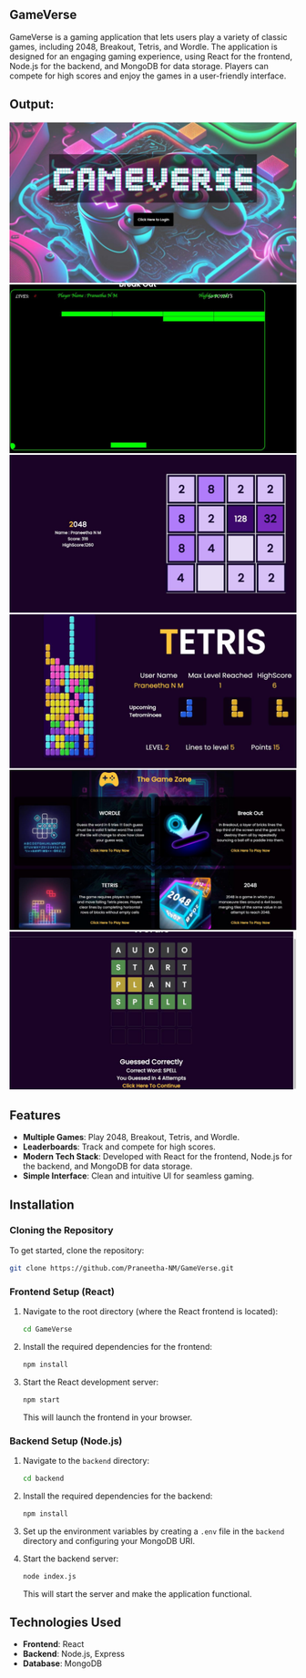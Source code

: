 ## GameVerse

GameVerse is a gaming application that lets users play a variety of classic games, including 2048, Breakout, Tetris, and Wordle. The application is designed for an engaging gaming experience, using React for the frontend, Node.js for the backend, and MongoDB for data storage. Players can compete for high scores and enjoy the games in a user-friendly interface.

## Output:
![Screenshot](images/homepage.jpg)
![Screenshot](images/Breakout.jpg)
![Screenshot](images/2048.jpg)
![Screenshot](images/Tetris.jpg)
![Screenshot](images/Menupage.jpg)
![Screenshot](images/wordle.jpg)






## Features

- **Multiple Games**: Play 2048, Breakout, Tetris, and Wordle.
- **Leaderboards**: Track and compete for high scores.
- **Modern Tech Stack**: Developed with React for the frontend, Node.js for the backend, and MongoDB for data storage.
- **Simple Interface**: Clean and intuitive UI for seamless gaming.

## Installation

### Cloning the Repository

To get started, clone the repository:

```bash
git clone https://github.com/Praneetha-NM/GameVerse.git
```

### Frontend Setup (React)

1. Navigate to the root directory (where the React frontend is located):
   ```bash
   cd GameVerse
   ```

2. Install the required dependencies for the frontend:
   ```bash
   npm install
   ```

3. Start the React development server:
   ```bash
   npm start
   ```

   This will launch the frontend in your browser.

### Backend Setup (Node.js)

1. Navigate to the `backend` directory:
   ```bash
   cd backend
   ```

2. Install the required dependencies for the backend:
   ```bash
   npm install
   ```

3. Set up the environment variables by creating a `.env` file in the `backend` directory and configuring your MongoDB URI.

4. Start the backend server:
   ```bash
   node index.js
   ```

   This will start the server and make the application functional.

## Technologies Used

- **Frontend**: React
- **Backend**: Node.js, Express
- **Database**: MongoDB
